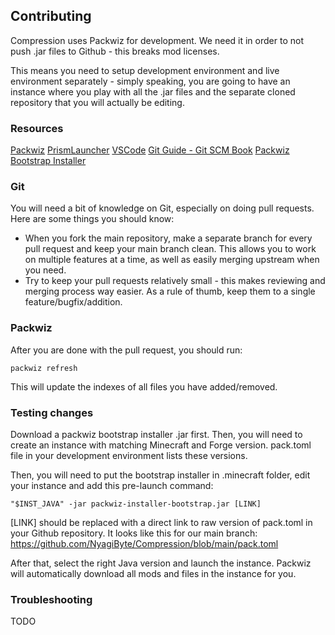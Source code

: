 ## Contributing
Compression uses Packwiz for development. We need it in order to not push .jar files to Github - this breaks mod licenses.

This means you need to setup development environment and live environment separately - simply speaking, you are going to have an instance where you play with all the .jar files and the separate cloned repository that you will actually be editing.

### Resources
[Packwiz](https://packwiz.infra.link/)
[PrismLauncher](https://prismlauncher.org/)
[VSCode](https://code.visualstudio.com/)
[Git Guide - Git SCM Book](https://git-scm.com/book/en/v2)
[Packwiz Bootstrap Installer](https://github.com/packwiz/packwiz-installer-bootstrap/releases)

### Git
You will need a bit of knowledge on Git, especially on doing pull requests.
Here are some things you should know:
- When you fork the main repository, make a separate branch for every pull request and keep your main branch clean. This allows you to work on multiple features at a time, as well as easily merging upstream when you need.
- Try to keep your pull requests relatively small - this makes reviewing and merging process way easier. As a rule of thumb, keep them to a single feature/bugfix/addition.

### Packwiz
After you are done with the pull request, you should run:
```properties
packwiz refresh
```
This will update the indexes of all files you have added/removed.

### Testing changes
Download a packwiz bootstrap installer .jar first.
Then, you will need to create an instance with matching Minecraft and Forge version. pack.toml file in your development environment lists these versions.

Then, you will need to put the bootstrap installer in .minecraft folder, edit your instance and add this pre-launch command:
```properties
"$INST_JAVA" -jar packwiz-installer-bootstrap.jar [LINK]
```
[LINK] should be replaced with a direct link to raw version of pack.toml in your Github repository. It looks like this for our main branch: https://github.com/NyagiByte/Compression/blob/main/pack.toml

After that, select the right Java version and launch the instance. Packwiz will automatically download all mods and files in the instance for you. 

### Troubleshooting
TODO